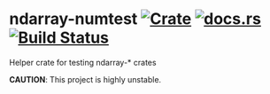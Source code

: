 ndarray-numtest [![Crate](http://meritbadge.herokuapp.com/ndarray-numtest)](https://crates.io/crates/ndarray-numtest) [![docs.rs](https://docs.rs/ndarray-numtest/badge.svg)](https://docs.rs/ndarray-numtest) [![Build Status](https://travis-ci.org/termoshtt/ndarray-numtest.svg?branch=master)](https://travis-ci.org/termoshtt/ndarray-numtest)
================
Helper crate for testing ndarray-* crates

**CAUTION**: This project is highly unstable.
